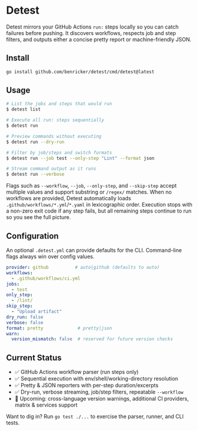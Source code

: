 # Detest

Detest mirrors your GitHub Actions `run:` steps locally so you can catch failures before pushing. It discovers workflows, respects job and step filters, and outputs either a concise pretty report or machine-friendly JSON.

## Install

```bash
go install github.com/benricker/detest/cmd/detest@latest
```

## Usage

```bash
# List the jobs and steps that would run
$ detest list

# Execute all run: steps sequentially
$ detest run

# Preview commands without executing
$ detest run --dry-run

# Filter by job/steps and switch formats
$ detest run --job test --only-step "Lint" --format json

# Stream command output as it runs
$ detest run --verbose
```

Flags such as `--workflow`, `--job`, `--only-step`, and `--skip-step` accept multiple values and support substring or `/regex/` matches. When no workflows are provided, Detest automatically loads `.github/workflows/*.yml`/`*.yaml` in lexicographic order. Execution stops with a non-zero exit code if any step fails, but all remaining steps continue to run so you see the full picture.

## Configuration

An optional `.detest.yml` can provide defaults for the CLI. Command-line flags always win over config values.

```yaml
provider: github          # auto|github (defaults to auto)
workflows:
  - .github/workflows/ci.yml
jobs:
  - test
only_step:
  - /lint/
skip_step:
  - "Upload artifact"
dry_run: false
verbose: false
format: pretty             # pretty|json
warn:
  version_mismatch: false  # reserved for future version checks
```

## Current Status

- ✅ GitHub Actions workflow parser (run steps only)
- ✅ Sequential execution with env/shell/working-directory resolution
- ✅ Pretty & JSON reporters with per-step duration/excerpts
- ✅ Dry-run, verbose streaming, job/step filters, repeatable `--workflow`
- 🚧 Upcoming: cross-language version warnings, additional CI providers, matrix & services support

Want to dig in? Run `go test ./...` to exercise the parser, runner, and CLI tests.
